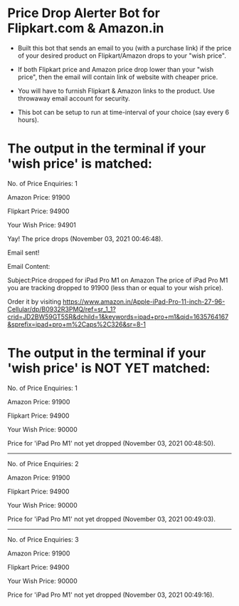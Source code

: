 # Price Drop Alerter Bot for Flipkart.com & Amazon.in

* Built this bot that sends an email to you (with a purchase link) if the price of your desired product on Flipkart/Amazon drops to your "wish price". 

* If both Flipkart price and Amazon price drop lower than your "wish price", then the email will contain link of website with cheaper price.

* You will have to furnish Flipkart & Amazon links to the product. Use throwaway email account for security.

* This bot can be setup to run at time-interval of your choice (say every 6 hours).



# The output in the terminal if your 'wish price' is matched:

No. of Price Enquiries: 1

Amazon Price: 91900

Flipkart Price: 94900

Your Wish Price: 94901

Yay! The price drops (November 03, 2021 00:46:48).

Email sent!

Email Content:

Subject:Price dropped for iPad Pro M1 on Amazon
The price of iPad Pro M1 you are tracking dropped to 91900 (less than or equal to your wish price).

Order it by visiting https://www.amazon.in/Apple-iPad-Pro-11-inch-27-96-Cellular/dp/B0932R3PMQ/ref=sr_1_1?crid=JD2BW59GT5SR&dchild=1&keywords=ipad+pro+m1&qid=1635764167&sprefix=ipad+pro+m%2Caps%2C326&sr=8-1


# The output in the terminal if your 'wish price' is NOT YET matched:

No. of Price Enquiries: 1

Amazon Price: 91900

Flipkart Price: 94900

Your Wish Price: 90000

Price for 'iPad Pro M1' not yet dropped (November 03, 2021 00:48:50).

**********************************************************************


No. of Price Enquiries: 2

Amazon Price: 91900

Flipkart Price: 94900

Your Wish Price: 90000

Price for 'iPad Pro M1' not yet dropped (November 03, 2021 00:49:03).

**********************************************************************


No. of Price Enquiries: 3

Amazon Price: 91900

Flipkart Price: 94900

Your Wish Price: 90000

Price for 'iPad Pro M1' not yet dropped (November 03, 2021 00:49:16).














